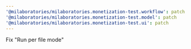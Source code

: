 ```yaml
---
'@milaboratories/milaboratories.monetization-test.workflow': patch
'@milaboratories/milaboratories.monetization-test.model': patch
'@milaboratories/milaboratories.monetization-test.ui': patch
---
```


Fix "Run per file mode"
